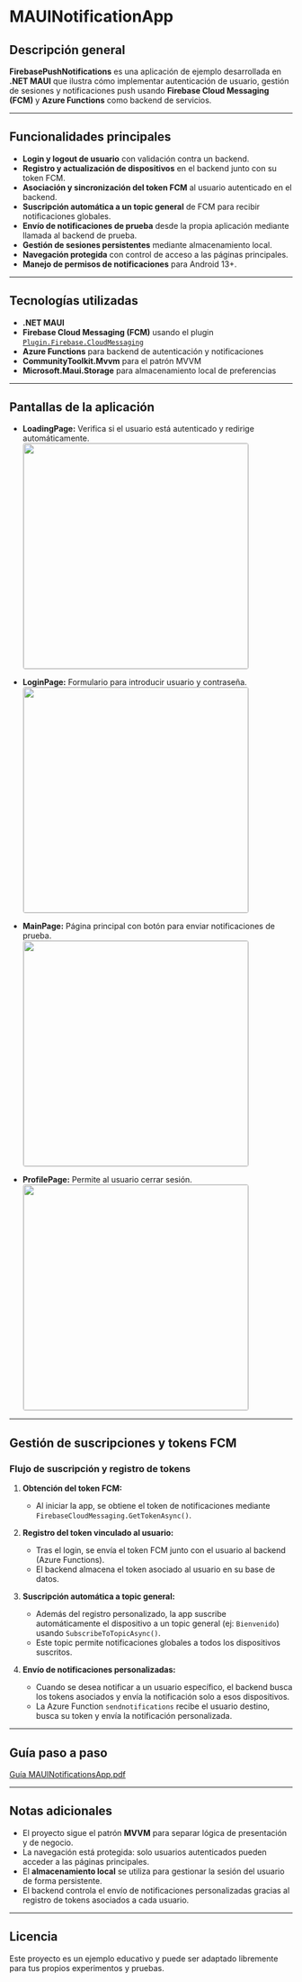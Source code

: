 # MAUINotificationApp

## Descripción general

**FirebasePushNotifications** es una aplicación de ejemplo desarrollada en **.NET MAUI** que ilustra cómo implementar autenticación de usuario, gestión de sesiones y notificaciones push usando **Firebase Cloud Messaging (FCM)** y **Azure Functions** como backend de servicios.

---

## Funcionalidades principales

- **Login y logout de usuario** con validación contra un backend.
- **Registro y actualización de dispositivos** en el backend junto con su token FCM.
- **Asociación y sincronización del token FCM** al usuario autenticado en el backend.
- **Suscripción automática a un topic general** de FCM para recibir notificaciones globales.
- **Envío de notificaciones de prueba** desde la propia aplicación mediante llamada al backend de prueba.
- **Gestión de sesiones persistentes** mediante almacenamiento local.
- **Navegación protegida** con control de acceso a las páginas principales.
- **Manejo de permisos de notificaciones** para Android 13+.

---

## Tecnologías utilizadas

- **.NET MAUI**
- **Firebase Cloud Messaging (FCM)** usando el plugin [`Plugin.Firebase.CloudMessaging`](https://github.com/CrossGeeks/Plugin.Firebase)
- **Azure Functions** para backend de autenticación y notificaciones
- **CommunityToolkit.Mvvm** para el patrón MVVM
- **Microsoft.Maui.Storage** para almacenamiento local de preferencias

---

## Pantallas de la aplicación

- **LoadingPage:** Verifica si el usuario está autenticado y redirige automáticamente.  
  <img src="https://github.com/user-attachments/assets/d9a91f44-a0f2-4f34-a02e-6c348c1b80ea" style="border:1px solid #ccc; border-radius:4px;" width="400"/>

- **LoginPage:** Formulario para introducir usuario y contraseña.  
  <img src="https://github.com/user-attachments/assets/8380943a-35e8-4fce-8dc8-5c944636cb20" style="border:1px solid #ccc; border-radius:4px;" width="400"/>

- **MainPage:** Página principal con botón para enviar notificaciones de prueba.  
  <img src="https://github.com/user-attachments/assets/7ace63ea-34a0-4fbf-9d28-d67c97b7204e" style="border:1px solid #ccc; border-radius:4px;" width="400"/>

- **ProfilePage:** Permite al usuario cerrar sesión.  
  <img src="https://github.com/user-attachments/assets/fde4179e-2a28-4873-b90d-4c46cd8630aa" style="border:1px solid #ccc; border-radius:4px;" width="400"/>



---

## Gestión de suscripciones y tokens FCM

### Flujo de suscripción y registro de tokens

1. **Obtención del token FCM:**
   - Al iniciar la app, se obtiene el token de notificaciones mediante `FirebaseCloudMessaging.GetTokenAsync()`.

2. **Registro del token vinculado al usuario:**
   - Tras el login, se envía el token FCM junto con el usuario al backend (Azure Functions).
   - El backend almacena el token asociado al usuario en su base de datos.

3. **Suscripción automática a topic general:**
   - Además del registro personalizado, la app suscribe automáticamente el dispositivo a un topic general (ej: `Bienvenido`) usando `SubscribeToTopicAsync()`.
   - Este topic permite notificaciones globales a todos los dispositivos suscritos.

4. **Envío de notificaciones personalizadas:**
   - Cuando se desea notificar a un usuario específico, el backend busca los tokens asociados y envía la notificación solo a esos dispositivos.
   - La Azure Function `sendnotifications` recibe el usuario destino, busca su token y envía la notificación personalizada.

---

## Guía paso a paso

[Guía MAUINotificationsApp.pdf](https://github.com/user-attachments/files/20690668/Guia.MAUINotificationsApp.pdf)

---

## Notas adicionales

- El proyecto sigue el patrón **MVVM** para separar lógica de presentación y de negocio.
- La navegación está protegida: solo usuarios autenticados pueden acceder a las páginas principales.
- El **almacenamiento local** se utiliza para gestionar la sesión del usuario de forma persistente.
- El backend controla el envío de notificaciones personalizadas gracias al registro de tokens asociados a cada usuario.

---

## Licencia

Este proyecto es un ejemplo educativo y puede ser adaptado libremente para tus propios experimentos y pruebas.
